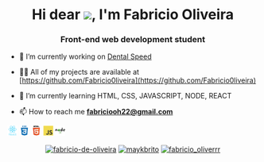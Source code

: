 <h1 align="center">Hi dear <img src="https://raw.githubusercontent.com/kaueMarques/kaueMarques/master/hi.gif" width="30px">, I'm Fabricio Oliveira</h1>
<h3 align="center">Front-end web development student</h3>

- 🔭 I’m currently working on [Dental Speed](https://www.dentalspeed.com/)

- 👨‍💻 All of my projects are available at [https://github.com/Fabricio0liveira](https://github.com/Fabricio0liveira)

- 🌱 I’m currently learning HTML, CSS, JAVASCRIPT, NODE, REACT

- 📫 How to reach me **fabriciooh22@gmail.com**

<p align="left">
<img src="https://raw.githubusercontent.com/devicons/devicon/master/icons/react/react-original-wordmark.svg" alt="react" width="20" height="20"/>
<img src="https://raw.githubusercontent.com/devicons/devicon/master/icons/css3/css3-plain-wordmark.svg" alt="css3"  width="20" height="20"/>
<img src="https://raw.githubusercontent.com/devicons/devicon/master/icons/html5/html5-original-wordmark.svg" alt="html5"  width="20" height="20"/>
<img src="https://raw.githubusercontent.com/devicons/devicon/master/icons/javascript/javascript-original.svg" alt="javascript" width="20" height="20"/>
<img src="https://raw.githubusercontent.com/devicons/devicon/master/icons/nodejs/nodejs-original-wordmark.svg" alt="nodejs" width="20" height="20"/></p><p align="center">
  
<p align="center">
<a href="https://www.linkedin.com/in/fabricio-de-oliveira-707147200/" target="blank"><img align="center" src="https://cdn.jsdelivr.net/npm/simple-icons@3.0.1/icons/linkedin.svg" alt="fabricio-de-oliveira" height="20" width="20" /></a>
<a href="https://www.facebook.com/fabricio.oliveira.7921" target="blank"><img align="center" src="https://cdn.jsdelivr.net/npm/simple-icons@3.0.1/icons/facebook.svg" alt="maykbrito" height="20" width="20" /></a>
<a href="https://www.instagram.com/fabricio_oliverrr/" target="blank"><img align="center" src="https://cdn.jsdelivr.net/npm/simple-icons@3.0.1/icons/instagram.svg" alt="fabricio_oliverrr" height="20" width="20" /></a>
</p>
